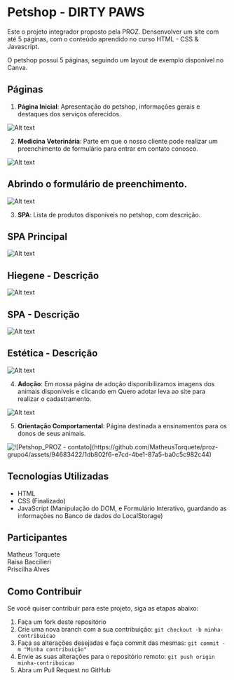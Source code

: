 # Petshop - DIRTY PAWS

Este o projeto integrador proposto pela PROZ. Densenvolver um site com até 5 páginas, com o conteúdo aprendido no curso
HTML - CSS & Javascript.

O petshop possui 5 páginas, seguindo um layout de exemplo disponível no Canva.

## Páginas

1. **Página Inicial**: Apresentação do petshop, informações gerais e destaques dos serviços oferecidos.

![Alt text](assets/img/Index.png)



2. **Medicina Veterinária**: Parte em que o nosso cliente pode realizar um preenchimento de formulário para entrar em contato conosco.

![Alt text](<assets/img/veterinario exemplo.png>)

## Abrindo o formulário de preenchimento.
![Alt text](<assets/img/Formulario - medicina veterinaria.png>)




3. **SPA**: Lista de produtos disponíveis no petshop, com descrição.

## SPA Principal
![Alt text](<assets/img/spa - exemplo.png>)

## Hiegene - Descrição
![Alt text](<assets/img/spa - higiene.png>)

## SPA - Descrição
![Alt text](<assets/img/spa - descricao.png>)

## Estética - Descrição
![Alt text](<assets/img/spa - estetica.png>)


4. **Adoção**: Em nossa página de adoção disponibilizamos imagens dos animais disponíveis e clicando em Quero adotar leva ao site para realizar o cadastramento. 

![Alt text](assets/img/adocao.png)


5. **Orientação Comportamental**: Página destinada a ensinamentos para os donos de seus animais.

![!\[Petshop_PROZ - contato\](https://github.com/MatheusTorquete/proz-grupo4/assets/94683422/1db802f6-e7cd-4be1-87a5-ba0c5c982c44)](<assets/img/Orientacao comportamental.png>)


## Tecnologias Utilizadas

- HTML
- CSS (Finalizado)
- JavaScript (Manipulação do DOM, e Formulário Interativo, guardando as informações no Banco de dados do LocalStorage)

## Participantes
Matheus Torquete
<br>
Raisa Baccilieri
<br>
Priscilha Alves
<br>



## Como Contribuir

Se você quiser contribuir para este projeto, siga as etapas abaixo:

1. Faça um fork deste repositório
2. Crie uma nova branch com a sua contribuição: `git checkout -b minha-contribuicao`
3. Faça as alterações desejadas e faça commit das mesmas: `git commit -m "Minha contribuição"`
4. Envie as suas alterações para o repositório remoto: `git push origin minha-contribuicao`
5. Abra um Pull Request no GitHub



